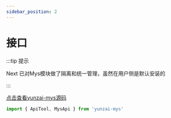 ```yaml
---
sidebar_position: 2
---
```


# 接口

:::tip 提示

Next 已对Mys模块做了隔离和统一管理，虽然在用户侧是默认安装的

:::

[点击查看yunzai-mys源码](https://github.com/yunzai-org/yunzai-mys)

```ts
import { ApiTool, MysApi } from 'yunzai-mys'
```
